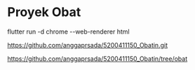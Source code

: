 ﻿# Proyek Obat
flutter run -d chrome --web-renderer html

https://github.com/anggaprsada/5200411150_Obatin.git

https://github.com/anggaprsada/5200411150_Obatin/tree/obat

